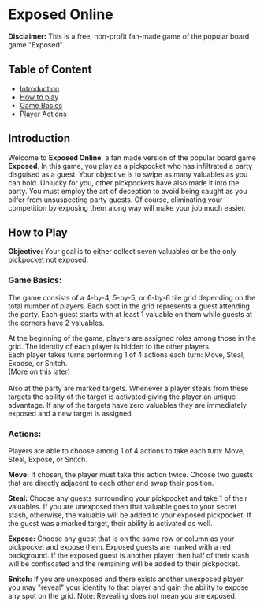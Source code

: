 # Exposed Online

<strong>Disclaimer:</strong> This is a free, non-profit fan-made game of the popular
board game "Exposed".

## Table of Content
* [Introduction](#intro)
* [How to play](#how-to-play)
* [Game Basics](#the-game)
* [Player Actions](#game-actions)

## <a name="intro"></a>Introduction
Welcome to <strong>Exposed Online</strong>, a fan made version of the popular board game
<strong>Exposed</strong>. In this game, you play as a pickpocket who has infiltrated a
party disguised as a guest. Your objective is to swipe as many valuables as you can hold. 
Unlucky for you, other pickpockets have also made it into the party. You must employ the 
art of deception to avoid being caught as you pilfer from unsuspecting party guests.
Of course, eliminating your competition by exposing them along way will make your job much
easier.

## <a name="how-to-play"></a>How to Play
<strong>Objective:</strong> Your goal is to either collect seven valuables or be the 
only pickpocket not exposed.

### <a name="the-game"></a>Game Basics:
The game consists of a 4-by-4, 5-by-5, or 6-by-6 tile grid depending on the total number
of players. Each spot in the grid represents a guest attending the party. Each guest starts
with at least 1 valuable on them while guests at the corners have 2 valuables. 

At the beginning of the game, players are assigned roles among those in the grid. The
identity of each player is hidden to the other players.
<br>Each player takes turns performing 1 of 4 actions each turn: Move, Steal, Expose, or
Snitch. <br>(More on this later)<br>
<br>Also at the party are marked targets. Whenever a player steals from these targets the
ability of the target is activated giving the player an unique advantage. If any of the
targets have zero valuables they are immediately exposed and a new target is assigned.


### <a name="game-actions"></a>Actions:
Players are able to choose among 1 of 4 actions to take each turn: Move, Steal, Expose, 
or Snitch.

<strong>Move:</strong> If chosen, the player must take this action twice. Choose two
guests that are directly adjacent to each other and swap their position.

<strong>Steal:</strong> Choose any guests surrounding your pickpocket and take 1 of their
valuables. If you are unexposed then that valuable goes to your secret stash, otherwise, the
valuable will be added to your exposed pickpocket. If the guest was a marked target, 
their ability is activated as well.

<strong>Expose:</strong> Choose any guest that is on the same row or column as your 
pickpocket and expose them. Exposed guests are marked with a red background. If the
exposed guest is another player then half of their stash will be confiscated and the
remaining will be added to their pickpocket.

<strong>Snitch:</strong> If you are unexposed and there exists another unexposed player
you may "reveal" your identity to that player and gain the ability to expose any spot
on the grid. Note: Revealing does not mean you are exposed.

